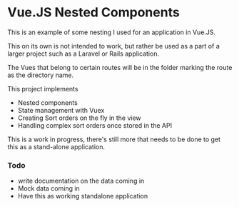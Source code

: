 # Vue.JS Nested Components

This is an example of some nesting I used for an application in Vue.JS.

This on its own is not intended to work, but rather be used as a part of a larger project such as a Laravel or Rails application.

The Vues that belong to certain routes will be in the folder marking the route as the directory name.

This project implements
- Nested components
- State management with Vuex
- Creating Sort orders on the fly in the view
- Handling complex sort orders once stored in the API

This is a work in progress, there's still more that needs to be done to get this as a stand-alone application.

### Todo
- write documentation on the data coming in
- Mock data coming in
- Have this as working standalone application